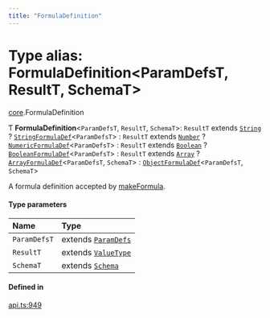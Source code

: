 ```yaml
---
title: "FormulaDefinition"
---
```

# Type alias: FormulaDefinition<ParamDefsT, ResultT, SchemaT\>

[core](../modules/core.md).FormulaDefinition

Ƭ **FormulaDefinition**<`ParamDefsT`, `ResultT`, `SchemaT`\>: `ResultT` extends [`String`](../enums/core.ValueType.md#string) ? [`StringFormulaDef`](core.StringFormulaDef.md)<`ParamDefsT`\> : `ResultT` extends [`Number`](../enums/core.ValueType.md#number) ? [`NumericFormulaDef`](core.NumericFormulaDef.md)<`ParamDefsT`\> : `ResultT` extends [`Boolean`](../enums/core.ValueType.md#boolean) ? [`BooleanFormulaDef`](core.BooleanFormulaDef.md)<`ParamDefsT`\> : `ResultT` extends [`Array`](../enums/core.ValueType.md#array) ? [`ArrayFormulaDef`](core.ArrayFormulaDef.md)<`ParamDefsT`, `SchemaT`\> : [`ObjectFormulaDef`](core.ObjectFormulaDef.md)<`ParamDefsT`, `SchemaT`\>

A formula definition accepted by [makeFormula](../functions/core.makeFormula.md).

#### Type parameters

| Name | Type |
| :------ | :------ |
| `ParamDefsT` | extends [`ParamDefs`](core.ParamDefs.md) |
| `ResultT` | extends [`ValueType`](../enums/core.ValueType.md) |
| `SchemaT` | extends [`Schema`](core.Schema.md) |

#### Defined in

[api.ts:949](https://github.com/coda/packs-sdk/blob/main/api.ts#L949)
